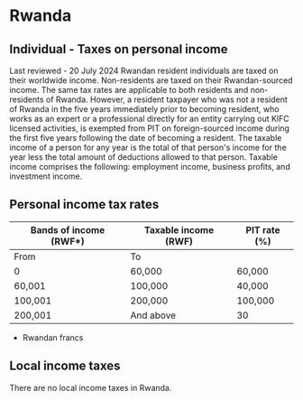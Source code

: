 # Rwanda
## Individual - Taxes on personal income
Last reviewed - 20 July 2024
Rwandan resident individuals are taxed on their worldwide income. Non-residents are taxed on their Rwandan-sourced income. The same tax rates are applicable to both residents and non-residents of Rwanda.
However, a resident taxpayer who was not a resident of Rwanda in the five years immediately prior to becoming resident, who works as an expert or a professional directly for an entity carrying out KIFC licensed activities, is exempted from PIT on foreign-sourced income during the first five years following the date of becoming a resident.
The taxable income of a person for any year is the total of that person's income for the year less the total amount of deductions allowed to that person. Taxable income comprises the following: employment income, business profits, and investment income.
## Personal income tax rates
Bands of income (RWF*) | Taxable income (RWF) | **PIT rate (%)**  
---|---|---  
From | To  
0 | 60,000 | 60,000 | 0  
60,001 | 100,000 | 40,000 | 10  
100,001 | 200,000 | 100,000 | 20  
200,001 | And above | 30  
* Rwandan francs
## Local income taxes
There are no local income taxes in Rwanda.
